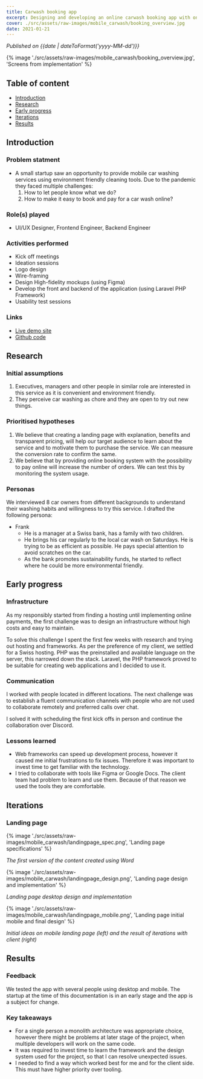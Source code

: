 ```yaml
---
title: Carwash booking app
excerpt: Designing and developing an online carwash booking app with online payments.
cover: ./src/assets/raw-images/mobile_carwash/booking_overview.jpg
date: 2021-01-21
---
```


_Published on {{date | dateToFormat('yyyy-MM-dd')}}_

{% image './src/assets/raw-images/mobile_carwash/booking_overview.jpg', 'Screens from implementation' %}

## Table of content

- [Introduction](#introduction)
- [Research](#research)
- [Early progress ](#early-progress)
- [Iterations](#iterations)
- [Results](#results)

## Introduction

### Problem statment

- A small startup saw an opportunity to provide mobile car washing services using environment friendly cleaning tools. Due to the pandemic they faced multiple challenges:
  1. How to let people know what we do?
  2. How to make it easy to book and pay for a car wash online?

### Role(s) played

- UI/UX Designer, Frontend Engineer, Backend Engineer

### Activities performed

- Kick off meetings
- Ideation sessions
- Logo design
- Wire-framing
- Design High-fidelity mockups (using Figma)
- Develop the front and backend of the application (using Laravel PHP Framework)
- Usability test sessions

### Links

- [Live demo site](#https://lifiluzi.myhostpoint.ch/)
- [Github code](#https://github.com/LadislavSzolik/greenwiperz-app)

## Research

### Initial assumptions

1. Executives, managers and other people in similar role are interested in this service as it is convenient and environment friendly.
2. They perceive car washing as chore and they are open to try out new things.

### Prioritised hypotheses

1. We believe that creating a landing page with explanation, benefits and transparent pricing, will help our target audience to learn about the service and to motivate them to purchase the service. We can measure the conversion rate to confirm the same.
2. We believe that by providing online booking system with the possibility to pay online will increase the number of orders. We can test this by monitoring the system usage.

### Personas

We interviewed 8 car owners from different backgrounds to understand their washing habits and willingness to try this service. I drafted the following persona:

- Frank
  - He is a manager at a Swiss bank, has a family with two children.
  - He brings his car regularly to the local car wash on Saturdays. He is trying to be as efficient as possible. He pays special attention to avoid scratches on the car.
  - As the bank promotes sustainability funds, he started to reflect where he could be more environmental friendly.

## Early progress

### Infrastructure

As my responsibly started from finding a hosting until implementing online payments, the first challenge was to design an infrastructure without high costs and easy to maintain.

To solve this challenge I spent the first few weeks with research and trying out hosting and frameworks. As per the preference of my client, we settled for a Swiss hosting. PHP was the preinstalled and available language on the server, this narrowed down the stack. Laravel, the PHP framework proved to be suitable for creating web applications and I decided to use it.

### Communication

I worked with people located in different locations. The next challenge was to establish a fluent communication channels with people who are not used to collaborate remotely and preferred calls over chat.

I solved it with scheduling the first kick offs in person and continue the collaboration over Discord.

### Lessons learned

- Web frameworks can speed up development process, however it caused me initial frustrations to fix issues. Therefore it was important to invest time to get familiar with the technology.
- I tried to collaborate with tools like Figma or Google Docs. The client team had problem to learn and use them. Because of that reason we used the tools they are comfortable.

## Iterations

### Landing page

{% image './src/assets/raw-images/mobile_carwash/landingpage_spec.png', 'Landing page specifications' %}

_The first version of the content created using Word_

{% image './src/assets/raw-images/mobile_carwash/landingpage_design.png', 'Landing page design and implementation' %}

_Landing page desktop design and implementation_

{% image './src/assets/raw-images/mobile_carwash/landingpage_mobile.png', 'Landing page initial mobile and final design' %}

_Initial ideas on mobile landing page (left) and the result of iterations with client (right)_

## Results

### Feedback

We tested the app with several people using desktop and mobile. The startup at the time of this documentation is in an early stage and the app is a subject for change.

### Key takeaways

- For a single person a monolith architecture was appropriate choice, however there might be problems at later stage of the project, when multiple developers will work on the same code.
- It was required to invest time to learn the framework and the design system used for the project, so that I can resolve unexpected issues.
- I needed to find a way which worked best for me and for the client side. This must have higher priority over tooling.
